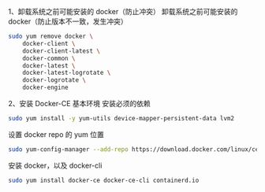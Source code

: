 1、卸载系统之前可能安装的 docker（防止冲突）
卸载系统之前可能安装的 docker（防止版本不一致，发生冲突）
```bash
sudo yum remove docker \
    docker-client \
    docker-client-latest \
    docker-common \
    docker-latest \
    docker-latest-logrotate \
    docker-logrotate \
    docker-engine
```
2、安装 Docker-CE 基本环境
安装必须的依赖
```bash
sudo yum install -y yum-utils device-mapper-persistent-data lvm2
```

设置 docker repo 的 yum 位置
```bash
sudo yum-config-manager --add-repo https://download.docker.com/linux/centos/docker-ce.repo 
```

安装 docker，以及 docker-cli
```bash
sudo yum install docker-ce docker-ce-cli containerd.io
```